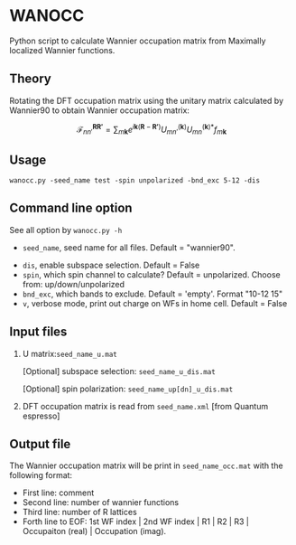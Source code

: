 # WANOCC
Python script to calculate Wannier occupation matrix from Maximally localized Wannier functions.
<!-- [`Wannier90`](http://www.wannier.org/). -->

## Theory
Rotating the DFT occupation matrix using the unitary matrix calculated by Wannier90 to obtain Wannier occupation matrix:

$$
\mathscr{F}_{n n'}^{\mathbf{R} \mathbf{R'}} = \sum_{m \mathbf{k}} e^{i\mathbf{k}(\mathbf{R}-\mathbf{R'})} U_{m n'}^{(\mathbf{k})} {U_{m n}^{(\mathbf{k})}}^* f_{m \mathbf{k}}
$$

<!-- ![image](WanOcc_eq.svg) -->

## Usage
```
wanocc.py -seed_name test -spin unpolarized -bnd_exc 5-12 -dis
```

## Command line option
See all option by `wanocc.py -h`

- `seed_name`, seed name for all files. Default = "wannier90".
<!-- - `R`, which R_latt to use. Default: 0,0,0 -->
- `dis`, enable subspace selection. Default = False
- `spin`, which spin channel to calculate? Default = unpolarized. Choose from: up/down/unpolarized
- `bnd_exc`, which bands to exclude. Default = 'empty'. Format "10-12 15"
- `v`, verbose mode, print out charge on WFs in home cell. Default = False

## Input files
1. U matrix:`seed_name_u.mat`

   [Optional] subspace selection: `seed_name_u_dis.mat`

   [Optional] spin polarization: `seed_name_up[dn]_u_dis.mat`

2. DFT occupation matrix is read from `seed_name.xml` [from Quantum espresso]

## Output file
The Wannier occupation matrix will be print in `seed_name_occ.mat` with the following format:

- First line: comment
- Second line: number of wannier functions
- Third line: number of R lattices
- Forth line to EOF: 1st WF index | 2nd WF index | R1 | R2 | R3 | Occupaiton (real) | Occupation (imag).


